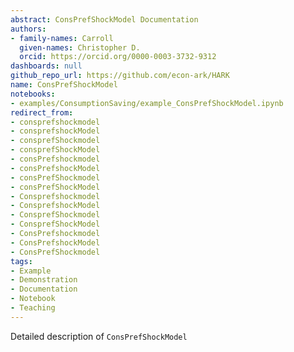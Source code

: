 ```yaml
---
abstract: ConsPrefShockModel Documentation
authors:
- family-names: Carroll
  given-names: Christopher D.
  orcid: https://orcid.org/0000-0003-3732-9312
dashboards: null
github_repo_url: https://github.com/econ-ark/HARK
name: ConsPrefShockModel
notebooks:
- examples/ConsumptionSaving/example_ConsPrefShockModel.ipynb
redirect_from:
- consprefshockmodel
- consprefshockModel
- consprefShockmodel
- consprefShockModel
- consPrefshockmodel
- consPrefshockModel
- consPrefShockmodel
- consPrefShockModel
- Consprefshockmodel
- ConsprefshockModel
- ConsprefShockmodel
- ConsprefShockModel
- ConsPrefshockmodel
- ConsPrefshockModel
- ConsPrefShockmodel
tags:
- Example
- Demonstration
- Documentation
- Notebook
- Teaching
---
```


Detailed description of `ConsPrefShockModel` 
